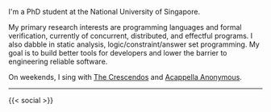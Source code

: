 
I'm a PhD student at the National University of Singapore.

My primary research interests are programming languages and formal verification, currently of concurrent, distributed, and effectful programs.
I also dabble in static analysis, logic/constraint/answer set programming.
My goal is to build better tools for developers and lower the barrier to engineering reliable software.

<!--
Separately, [game development](/other#games).
https://gohugo.io/content-management/cross-references/

Create art using computers
I am also interested in exploring how computers can support and enhance creative work. Producing programs, music, art, narratives. Both for casual creators and experts.

Creative endeavour. New tools

Satisfying music theory
3d buildings, trees with holes, spaceships and shape grammars
Asp narrative generation

-->

On weekends, I sing with [The Crescendos](https://www.instagram.com/the_crescendos/) and [Acappella Anonymous](https://www.instagram.com/acappellaanonymous/).

---

{{< social >}}
